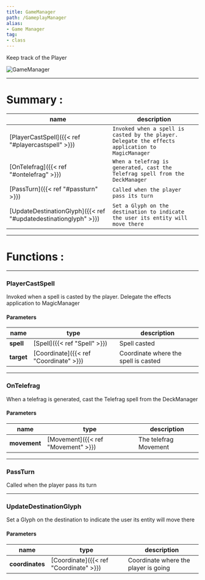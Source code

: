 ```yaml
---
title: GameManager
path: /GameplayManager
alias: 
- Game Manager
tag: 
- class
---
```

Keep track of the Player

![GameManager](GameManager.svg "GameManager")

---
# Summary :
name|description
----|----
[PlayerCastSpell]({{< ref "#playercastspell" >}}) | `Invoked when a spell is casted by the player. Delegate the effects application to MagicManager`
[OnTelefrag]({{< ref "#ontelefrag" >}}) | `When a telefrag is generated, cast the Telefrag spell from the DeckManager`
[PassTurn]({{< ref "#passturn" >}}) | `Called when the player pass its turn`
[UpdateDestinationGlyph]({{< ref "#updatedestinationglyph" >}}) | `Set a Glyph on the destination to indicate the user its entity will move there`

---
# Functions :

---
### PlayerCastSpell
Invoked when a spell is casted by the player. Delegate the effects application to MagicManager

#### Parameters
name|type|description
-----|-----|-----
**spell**|[Spell]({{< ref "Spell" >}})|Spell casted
**target**|[Coordinate]({{< ref "Coordinate" >}})|Coordinate where the spell is casted

---
### OnTelefrag
When a telefrag is generated, cast the Telefrag spell from the DeckManager

#### Parameters
name|type|description
-----|-----|-----
**movement**|[Movement]({{< ref "Movement" >}})|The telefrag Movement

---
### PassTurn
Called when the player pass its turn

---
### UpdateDestinationGlyph
Set a Glyph on the destination to indicate the user its entity will move there

#### Parameters
name|type|description
-----|-----|-----
**coordinates**|[Coordinate]({{< ref "Coordinate" >}})|Coordinate where the player is going
